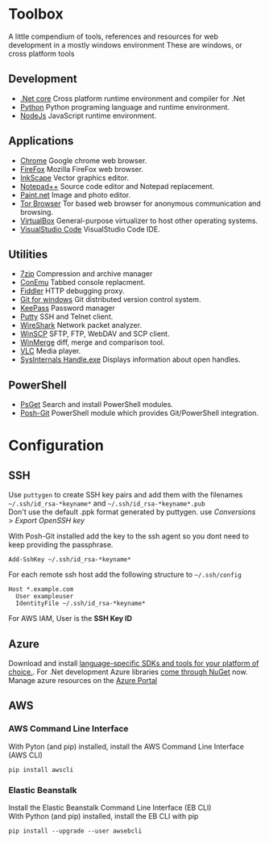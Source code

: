 ---
---

# Toolbox #

A little compendium of tools, references and resources for web development in a mostly windows environment
These are windows, or cross platform tools

## Development ##
- [.Net core](https://www.microsoft.com/net/core)
    Cross platform runtime environment and compiler for .Net
- [Python](https://www.python.org/)
    Python programing language and runtime environment.
- [NodeJs](https://nodejs.org/)
    JavaScript runtime environment.

## Applications ##
- [Chrome](https://www.google.com/chrome/)
    Google chrome web browser.
- [FireFox](https://www.mozilla.org/en-GB/firefox/new/)
    Mozilla FireFox web browser.
- [InkScape](https://inkscape.org/)
    Vector graphics editor.
- [Notepad++](https://notepad-plus-plus.org/)
    Source code editor and Notepad replacement.
- [Paint.net](http://www.getpaint.net/)
    Image and photo editor.
- [Tor Browser](https://www.torproject.org/)
    Tor based web browser for anonymous communication and browsing.
- [VirtualBox](https://www.virtualbox.org/)
    General-purpose virtualizer to host other operating systems.
- [VisualStudio Code](https://code.visualstudio.com/)
    VisualStudio Code IDE.

## Utilities ##
- [7zip](http://www.7-zip.org/download.html)
    Compression and archive manager
- [ConEmu](https://conemu.github.io/)
    Tabbed console replacment.
- [Fiddler](http://www.telerik.com/fiddler)
    HTTP debugging proxy.
- [Git for windows](https://git-scm.com/download/win)
    Git distributed version control system.
- [KeePass](http://keepass.info/)
    Password manager
- [Putty](http://www.chiark.greenend.org.uk/~sgtatham/putty/)
    SSH and Telnet client.
- [WireShark](https://www.wireshark.org/)
    Network packet analyzer.
- [WinSCP](https://winscp.net/)
    SFTP, FTP, WebDAV and SCP client.
- [WinMerge](http://winmerge.org/)
    diff, merge and comparison tool.
- [VLC](http://www.videolan.org/)
    Media player.
- [SysInternals Handle.exe](https://technet.microsoft.com/en-us/sysinternals/bb896655.aspx)
    Displays information about open handles.

## PowerShell ##
- [PsGet](http://psget.net/)
    Search and install PowerShell modules.
- [Posh-Git](http://dahlbyk.github.io/posh-git/)
    PowerShell module which provides Git/PowerShell integration.

# Configuration #

## SSH ##

Use `puttygen` to create SSH key pairs and add them with the filenames `~/.ssh/id_rsa-*keyname*` and `~/.ssh/id_rsa-*keyname*.pub`\
Don't use the default .ppk format generated by puttygen. use *Conversions* > *Export OpenSSH key*

With Posh-Git installed add the key to the ssh agent so you dont need to keep providing the passphrase.
```
Add-SshKey ~/.ssh/id_rsa-*keyname*
```

For each remote ssh host add the following structure to `~/.ssh/config`

```
Host *.example.com
  User exampleuser
  IdentityFile ~/.ssh/id_rsa-*keyname*
```

For AWS IAM, User is the **SSH Key ID**

## Azure ##

Download and install [language-specific SDKs and tools for your platform of choice.](https://azure.microsoft.com/en-gb/downloads/).
For .Net development Azure libraries [come through NuGet](https://www.nuget.org/packages?q=windowsazureofficial) now.
Manage azure resources on the [Azure Portal](https://portal.azure.com/)

## AWS ##

### AWS Command Line Interface ###
With Pyton (and pip) installed, install the AWS Command Line Interface (AWS CLI)
```
pip install awscli
```

### Elastic Beanstalk ###

Install the Elastic Beanstalk Command Line Interface (EB CLI)\
With Python (and pip) installed, install the EB CLI with pip
```
pip install --upgrade --user awsebcli
```

